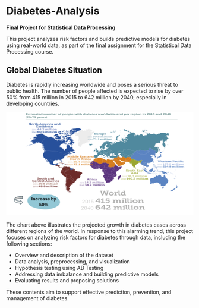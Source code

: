 # Diabetes-Analysis

**Final Project for Statistical Data Processing**

This project analyzes risk factors and builds predictive models for diabetes using real-world data, as part of the final assignment for the Statistical Data Processing course.

## Global Diabetes Situation

Diabetes is rapidly increasing worldwide and poses a serious threat to public health. The number of people affected is expected to rise by over 50% from 415 million in 2015 to 642 million by 2040, especially in developing countries.

![Diabetes estimate worldwide](est.png)

The chart above illustrates the projected growth in diabetes cases across different regions of the world. In response to this alarming trend, this project focuses on analyzing risk factors for diabetes through data, including the following sections:

- Overview and description of the dataset
- Data analysis, preprocessing, and visualization
- Hypothesis testing using AB Testing
- Addressing data imbalance and building predictive models
- Evaluating results and proposing solutions

These contents aim to support effective prediction, prevention, and management of diabetes.
